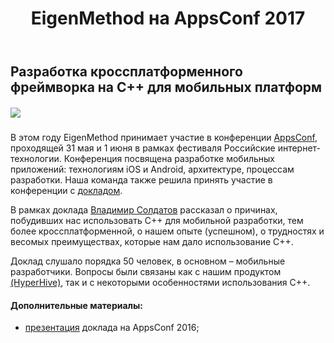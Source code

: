 ﻿---
layout: post
title: EigenMethod на AppsConf 2017
created_at: 2017-06-01
language: ru
representation_img: /img/posts/appp.jpg
description: 31 мая и 1 июня прошла конференция для разработчиков мобильных приложений AppsConf 2017
---

## Разработка кроссплатформенного фреймворка на С++ для мобильных платформ

##### ![](/img/posts/appb.jpg)

В этом году EigenMethod принимает участие в конференции [AppsConf][app], проходящей 31 мая и 1 июня в рамках фестиваля Российские интернет-технологии. Конференция посвящена разработке мобильных приложений: технологиям iOS и Android, архитектуре, процессам разработки. Наша команда также решила принять участие в конференции с [докладом][doc].

В рамках доклада [Владимир Солдатов][auth] рассказал о причинах, побудивших нас использовать C++ для мобильной разработки, тем более кроссплатформенной, о нашем опыте (успешном), о трудностях и весомых преимуществах, которые нам дало использование C++.  

Доклад слушало порядка 50 человек, в основном – мобильные разработчики. Вопросы были связаны как с нашим продуктом [(HyperHive)][hh], так и с некоторыми особенностями использования C++.  

#### **Дополнительные материалы:**   

* [презентация][pres] доклада на AppsConf 2016;  

[//]: #
   [app]:<http://appsconf.ru/>
   [doc]:<http://appsconf.ru/2016/abstracts/2087.html>
   [auth]:<http://appsconf.ru/2016/author/1586>
   [hh]: <http://eigenmethod.ru/products/hh/>
   [pres]: <http://eigenmethod.ru/pres/appsconf.pdf>
